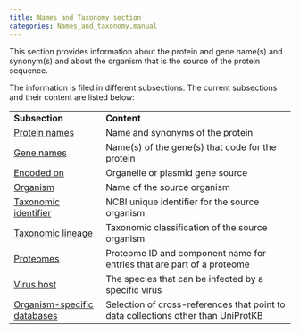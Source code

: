 ```yaml
---
title: Names and Taxonomy section
categories: Names_and_taxonomy,manual
---
```


This section provides information about the protein and gene name(s) and synonym(s) and about the organism that is the source of the protein sequence.

The information is filed in different subsections. The current subsections and their content are listed below:

|                                                                                      |                                                                                   |
|:-------------------------------------------------------------------------------------|:----------------------------------------------------------------------------------|
| **Subsection**                                                                       | **Content**                                                                       |
| [Protein names](https://www.uniprot.org/help/protein_names)                          | Name and synonyms of the protein                                                  |
| [Gene names](https://www.uniprot.org/help/gene_name)                                 | Name(s) of the gene(s) that code for the protein                                  |
| [Encoded on](https://www.uniprot.org/help/encoded_on)                                | Organelle or plasmid gene source                                                  |
| [Organism](https://www.uniprot.org/help/organism-name)                               | Name of the source organism                                                       |
| [Taxonomic identifier](https://www.uniprot.org/help/taxonomic_identifier)            | NCBI unique identifier for the source organism                                    |
| [Taxonomic lineage](https://www.uniprot.org/help/taxonomic_lineage)                  | Taxonomic classification of the source organism                                   |
| [Proteomes](https://www.uniprot.org/help/proteomes_manual)                           | Proteome ID and component name for entries that are part of a proteome            |
| [Virus host](https://www.uniprot.org/help/virus_host)                                | The species that can be infected by a specific virus                              |
| [Organism-specific databases](https://www.uniprot.org/help/cross_references_section) | Selection of cross-references that point to data collections other than UniProtKB |
